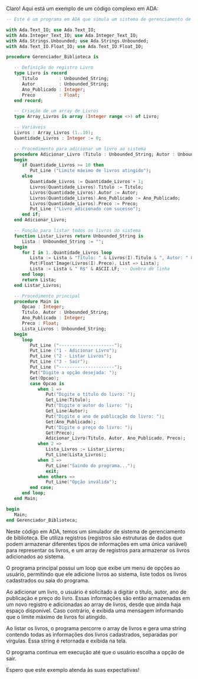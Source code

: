 Claro! Aqui está um exemplo de um código complexo em ADA:

```ada
-- Este é um programa em ADA que simula um sistema de gerenciamento de biblioteca

with Ada.Text_IO; use Ada.Text_IO;
with Ada.Integer_Text_IO; use Ada.Integer_Text_IO;
with Ada.Strings.Unbounded; use Ada.Strings.Unbounded;
with Ada.Text_IO.Float_IO; use Ada.Text_IO.Float_IO;

procedure Gerenciador_Biblioteca is

   -- Definição do registro Livro
   type Livro is record
      Titulo        : Unbounded_String;
      Autor         : Unbounded_String;
      Ano_Publicado : Integer;
      Preco         : Float;
   end record;

   -- Criação de um array de Livros
   type Array_Livros is array (Integer range <>) of Livro;

   -- Variáveis
   Livros : Array_Livros (1..10);
   Quantidade_Livros : Integer := 0;

   -- Procedimento para adicionar um livro ao sistema
   procedure Adicionar_Livro (Titulo : Unbounded_String; Autor : Unbounded_String; Ano_Publicado : Integer; Preco : Float) is
   begin
      if Quantidade_Livros >= 10 then
         Put_Line ("Limite máximo de livros atingido");
      else
         Quantidade_Livros := Quantidade_Livros + 1;
         Livros(Quantidade_Livros).Titulo := Titulo;
         Livros(Quantidade_Livros).Autor := Autor;
         Livros(Quantidade_Livros).Ano_Publicado := Ano_Publicado;
         Livros(Quantidade_Livros).Preco := Preco;
         Put_Line ("Livro adicionado com sucesso");
      end if;
   end Adicionar_Livro;

   -- Função para listar todos os livros do sistema
   function Listar_Livros return Unbounded_String is
      Lista : Unbounded_String := "";
   begin
      for I in 1..Quantidade_Livros loop
         Lista := Lista & "Título: " & Livros(I).Titulo & ", Autor: " & Livros(I).Autor & ", Ano de Publicação: " & Integer'Image(Livros(I).Ano_Publicado) & ", Preço: ";
         Put(Float'Image(Livros(I).Preco), List => Lista);
         Lista := Lista & " R$" & ASCII.LF; -- Quebra de linha
      end loop;
      return Lista;
   end Listar_Livros;

   -- Procedimento principal
   procedure Main is
      Opcao : Integer;
      Titulo, Autor : Unbounded_String;
      Ano_Publicado : Integer;
      Preco : Float;
      Lista_Livros : Unbounded_String;
   begin
      loop
         Put_Line ("---------------------");
         Put_Line ("1 - Adicionar Livro");
         Put_Line ("2 - Listar Livros");
         Put_Line ("3 - Sair");
         Put_Line ("---------------------");
         Put("Digite a opção desejada: ");
         Get(Opcao);
         case Opcao is
            when 1 =>
               Put("Digite o título do livro: ");
               Get_Line(Titulo);
               Put("Digite o autor do livro: ");
               Get_Line(Autor);
               Put("Digite o ano de publicação do livro: ");
               Get(Ano_Publicado);
               Put("Digite o preço do livro: ");
               Get(Preco);
               Adicionar_Livro(Titulo, Autor, Ano_Publicado, Preco);
            when 2 =>
               Lista_Livros := Listar_Livros;
               Put_Line(Lista_Livros);
            when 3 =>
               Put_Line("Saindo do programa...");
               exit;
            when others =>
               Put_Line("Opção inválida");
         end case;
      end loop;
   end Main;

begin
   Main;
end Gerenciador_Biblioteca;
```

Neste código em ADA, temos um simulador de sistema de gerenciamento de biblioteca. Ele utiliza registros (registros são estruturas de dados que podem armazenar diferentes tipos de informações em uma única variável) para representar os livros, e um array de registros para armazenar os livros adicionados ao sistema. 

O programa principal possui um loop que exibe um menu de opções ao usuário, permitindo que ele adicione livros ao sistema, liste todos os livros cadastrados ou saia do programa. 

Ao adicionar um livro, o usuário é solicitado a digitar o título, autor, ano de publicação e preço do livro. Essas informações são então armazenadas em um novo registro e adicionadas ao array de livros, desde que ainda haja espaço disponível. Caso contrário, é exibida uma mensagem informando que o limite máximo de livros foi atingido.

Ao listar os livros, o programa percorre o array de livros e gera uma string contendo todas as informações dos livros cadastrados, separadas por vírgulas. Essa string é retornada e exibida na tela.

O programa continua em execução até que o usuário escolha a opção de sair.

Espero que este exemplo atenda às suas expectativas!